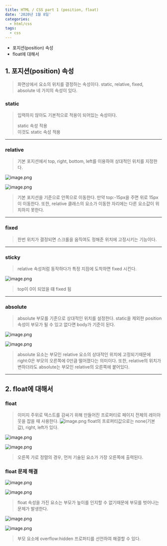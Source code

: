 ```yaml
---
title: HTML / CSS part 1 (position, float)
date: '2020년 1월 8일'
categories:
  - html/css
tags:
  - css
---
```


- 포지션(position) 속성
- float에 대해서

## 1. 포지션(position) 속성

> 화면상에서 요소의 위치를 결정하는 속성이다. static, relative, fixed, absolute 네 가지의 속성이 있다.

### static

> 입력하지 않아도 기본적으로 적용이 되어있는 속성이다.
>
> <div>static 속성 적용</div>
> <div style="position:static;">이것도 static 속성 적용</div>

---

### relative

> 기본 포지션에서 top, right, bottom, left를 이용하여 상대적인 위치를 지정한다.

![image.png](https://images.velog.io/post-images/ppl8709/201d8aa0-3279-11ea-8bf4-01ed95e74660/image.png)

![image.png](https://images.velog.io/post-images/ppl8709/2b255540-3279-11ea-8bf4-01ed95e74660/image.png)

> 기본 포지션을 기준으로 안쪽으로 이동한다. 만약 top:-15px을 주면 위로 15px이 이동한다. 또한, relative 클래스의 요소가 이동한 자리에는 다른 요소값이 위치하지 못한다.

---

### fixed

> 한번 위치가 결정되면 스크롤을 움직여도 정해준 위치에 고정시키는 기능이다.

---

### sticky

> relative 속성처럼 동작하다가 특정 지점에 도착하면 fixed 시킨다.

![image.png](https://images.velog.io/post-images/ppl8709/74f8d450-464a-11ea-8114-f5ac30448666/image.png)

> top이 0이 되었을 떄 fixed 됨

---

### absolute

> absolute 부모를 기준으로 상대적인 위치를 설정한다. static을 제외한 position 속성이 부모가 될 수 있고 없다면 body가 기준이 된다.

![image.png](https://images.velog.io/post-images/ppl8709/f170ec90-327a-11ea-ae41-77aa983c87d3/image.png)

![image.png](https://images.velog.io/post-images/ppl8709/fb6a0650-327a-11ea-ae41-77aa983c87d3/image.png)

> absolute 요소는 부모인 relative 요소의 상대적인 위치에 고정되기때문에 right:0은 부모의 오른쪽에 0만큼 떨어졌다는 의미이다. 또한, relative의 위치가 변하더라도 absolute는 부모인 relative의 오른쪽에 붙어있다.

---

## 2. float에 대해서

### float

> 이미지 주위로 텍스트를 감싸기 위해 만들어진 프로퍼티로 페이지 전체의 레이아웃을 잡을 때 사용한다.
> ![image.png](https://images.velog.io/post-images/ppl8709/0c430100-327d-11ea-b8e7-e905b2bc0ae7/image.png)
> float의 프로퍼티값으로는 none(기본값), right, left가 있다.

![image.png](https://images.velog.io/post-images/ppl8709/2c21c460-327e-11ea-a535-0537c4d62786/image.png)

![image.png](https://images.velog.io/post-images/ppl8709/3ee5ff30-327e-11ea-9bd4-af39dc5fdef1/image.png)

> 오른쪽 가로 정렬의 경우, 먼저 기술된 요소가 가장 오른쪽에 출력된다.

### float 문제 해결

![image.png](https://images.velog.io/post-images/ppl8709/364d4350-327f-11ea-bae4-51ae5dff4738/image.png)

![image.png](https://images.velog.io/post-images/ppl8709/3f382160-327f-11ea-bae4-51ae5dff4738/image.png)

> float 속성을 가진 요소는 부모가 높이를 인지할 수 없기때문에 부모를 벗어나는 문제가 발생한다.

![image.png](https://images.velog.io/post-images/ppl8709/57829600-3280-11ea-8ba0-9d75d4f947ab/image.png)

![image.png](https://images.velog.io/post-images/ppl8709/66bf57c0-3280-11ea-8ba0-9d75d4f947ab/image.png)

> 부모 요소에 overflow:hidden 프로퍼티를 선언하여 해결할 수 있다.
